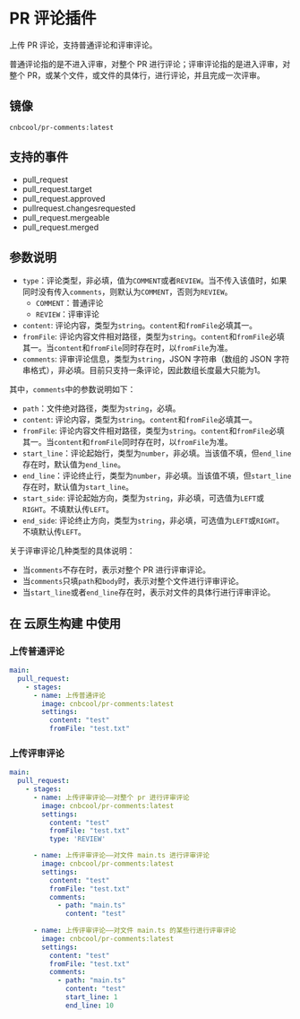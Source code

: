 # PR 评论插件

上传 PR 评论，支持普通评论和评审评论。

普通评论指的是不进入评审，对整个 PR 进行评论；评审评论指的是进入评审，对整个 PR，或某个文件，或文件的具体行，进行评论，并且完成一次评审。

## 镜像

`cnbcool/pr-comments:latest`

## 支持的事件

- pull_request
- pull_request.target
- pull_request.approved
- pullrequest.changesrequested
- pull_request.mergeable
- pull_request.merged

## 参数说明

- `type`：评论类型，非必填，值为`COMMENT`或者`REVIEW`。当不传入该值时，如果同时没有传入`comments`，则默认为`COMMENT`，否则为`REVIEW`。
  - `COMMENT`：普通评论
  - `REVIEW`：评审评论
- `content`: 评论内容，类型为`string`。`content`和`fromFile`必填其一。
- `fromFile`: 评论内容文件相对路径，类型为`string`。`content`和`fromFile`必填其一。当`content`和`fromFile`同时存在时，以`fromFile`为准。
- `comments`: 评审评论信息，类型为`string`，JSON 字符串（数组的 JSON 字符串格式），非必填。目前只支持一条评论，因此数组长度最大只能为1。

其中，`comments`中的参数说明如下：

- `path`：文件绝对路径，类型为`string`，必填。
- `content`: 评论内容，类型为`string`。`content`和`fromFile`必填其一。
- `fromFile`: 评论内容文件相对路径，类型为`string`。`content`和`fromFile`必填其一。当`content`和`fromFile`同时存在时，以`fromFile`为准。
- `start_line`：评论起始行，类型为`number`，非必填。当该值不填，但`end_line`存在时，默认值为`end_line`。
- `end_line`：评论终止行，类型为`number`，非必填。当该值不填，但`start_line`存在时，默认值为`start_line`。
- `start_side`: 评论起始方向，类型为`string`，非必填，可选值为`LEFT`或`RIGHT`。不填默认传`LEFT`。
- `end_side`: 评论终止方向，类型为`string`，非必填，可选值为`LEFT`或`RIGHT`。不填默认传`LEFT`。

关于评审评论几种类型的具体说明：

- 当`comments`不存在时，表示对整个 PR 进行评审评论。
- 当`comments`只填`path`和`body`时，表示对整个文件进行评审评论。
- 当`start_line`或者`end_line`存在时，表示对文件的具体行进行评审评论。

## 在 云原生构建 中使用

### 上传普通评论

```yaml
main:
  pull_request:
    - stages:
      - name: 上传普通评论
        image: cnbcool/pr-comments:latest
        settings:
          content: "test"
          fromFile: "test.txt"
```

### 上传评审评论

```yaml
main:
  pull_request:
    - stages:
      - name: 上传评审评论——对整个 pr 进行评审评论
        image: cnbcool/pr-comments:latest
        settings:
          content: "test"
          fromFile: "test.txt"
          type: 'REVIEW'

      - name: 上传评审评论——对文件 main.ts 进行评审评论
        image: cnbcool/pr-comments:latest
        settings:
          content: "test"
          fromFile: "test.txt"
          comments:
            - path: "main.ts"
              content: "test"
      
      - name: 上传评审评论——对文件 main.ts 的某些行进行评审评论
        image: cnbcool/pr-comments:latest
        settings:
          content: "test"
          fromFile: "test.txt"
          comments:
            - path: "main.ts"
              content: "test"
              start_line: 1
              end_line: 10
```
